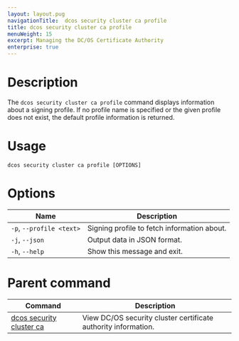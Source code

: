 ```yaml
---
layout: layout.pug
navigationTitle:  dcos security cluster ca profile
title: dcos security cluster ca profile
menuWeight: 15
excerpt: Managing the DC/OS Certificate Authority
enterprise: true
---
```


# Description

The `dcos security cluster ca profile` command displays information about a signing profile. If no profile name is specified or the given profile does not exist, the default profile information is returned.


# Usage

```
dcos security cluster ca profile [OPTIONS]
```

# Options

| Name| Description|
|-------|------------|
| `-p`, `--profile <text>`|  Signing profile to fetch information about.|
| `-j`, `--json` | Output data in JSON format.|
| `-h`, `--help` | Show this message and exit.|


# Parent command

| Command | Description |
|---------|-------------|
| [dcos security cluster ca](/dcos/1.12/cli/command-reference/dcos-security/dcos-security-cluster/dcos-security-cluster-ca/) | View DC/OS security cluster certificate authority information. |
